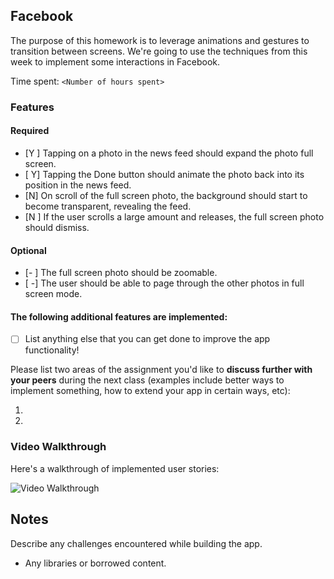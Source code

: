 ## Facebook

The purpose of this homework is to leverage animations and gestures to transition between screens. We're going to use the techniques from this week to implement some interactions in Facebook.

Time spent: `<Number of hours spent>`

### Features

#### Required

- [Y ] Tapping on a photo in the news feed should expand the photo full screen.
- [ Y] Tapping the Done button should animate the photo back into its position in the news feed.
- [N] On scroll of the full screen photo, the background should start to become transparent, revealing the feed.
- [N ] If the user scrolls a large amount and releases, the full screen photo should dismiss.

#### Optional

- [- ] The full screen photo should be zoomable.
- [ -] The user should be able to page through the other photos in full screen mode.

#### The following **additional** features are implemented:

- [ ] List anything else that you can get done to improve the app functionality!

Please list two areas of the assignment you'd like to **discuss further with your peers** during the next class (examples include better ways to implement something, how to extend your app in certain ways, etc):

1. 
2. 

### Video Walkthrough 

Here's a walkthrough of implemented user stories:

<img src='http://imgur.com/xgfqGoK' title='Video Walkthrough' width='' alt='Video Walkthrough' />


## Notes

Describe any challenges encountered while building the app.

* Any libraries or borrowed content.
